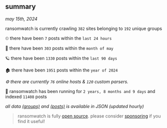 
## summary
_may 15th, 2024_

ransomwatch is currently crawling `382` sites belonging to `192` unique groups

⏲ there have been `7` posts within the `last 24 hours`

🦈 there have been `303` posts within the `month of may`

🪐 there have been `1330` posts within the `last 90 days`

🏚 there have been `1951` posts within the `year of 2024`

_⚙️ there are currently `76` online hosts & `120` custom parsers._

🦕 ransomwatch has been running for `2 years, 8 months and 9 days` and indexed `11408` posts

_all data  [(groups)](http://ransomwhat.telemetry.ltd/groups) and [(posts)](http://ransomwhat.telemetry.ltd/posts) is available in JSON (updated hourly)_

> ransomwatch is fully [open source](https://github.com/joshhighet/ransomwatch#ransomwatch--). please consider [sponsoring](https://github.com/sponsors/joshhighet) if you find it useful!
